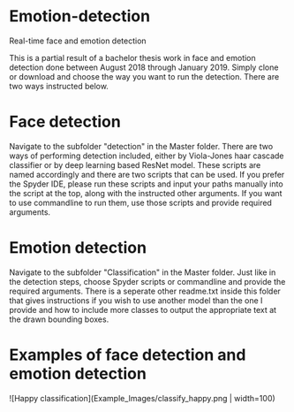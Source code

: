 # Emotion-detection
Real-time face and emotion detection

This is a partial result of a bachelor thesis work in face and emotion detection done between August 2018 through January 2019.
Simply clone or download and choose the way you want to run the detection. There are two ways instructed below.

# Face detection
Navigate to the subfolder "detection" in the Master folder. There are two ways of performing detection included, either by Viola-Jones haar cascade classifier or by deep learning based ResNet model. These scripts are named accordingly
and there are two scripts that can be used. If you prefer the Spyder IDE, please run these scripts and input your paths manually into the
script at the top, along with the instructed other arguments. If you want to use commandline to run them, use those scripts and provide
required arguments. 

# Emotion detection
Navigate to the subfolder "Classification" in the Master folder. Just like in the detection steps, choose Spyder scripts or commandline
and provide the required arguments. There is a seperate other readme.txt inside this folder that gives instructions if you wish to use
another model than the one I provide and how to include more classes to output the appropriate text at the drawn bounding boxes.

# Examples of face detection and emotion detection

![Happy classification](Example_Images/classify_happy.png | width=100)

